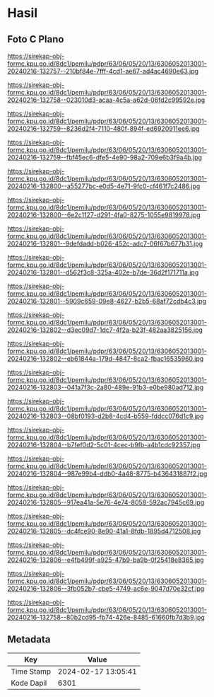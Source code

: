 # Hasil

## Foto C Plano

https://sirekap-obj-formc.kpu.go.id/8dc1/pemilu/pdpr/63/06/05/20/13/6306052013001-20240216-132757--210bf84e-7fff-4cd1-ae67-ad4ac4690e63.jpg

https://sirekap-obj-formc.kpu.go.id/8dc1/pemilu/pdpr/63/06/05/20/13/6306052013001-20240216-132758--023010d3-acaa-4c5a-a62d-06fd2c99592e.jpg

https://sirekap-obj-formc.kpu.go.id/8dc1/pemilu/pdpr/63/06/05/20/13/6306052013001-20240216-132759--8236d2f4-7110-480f-894f-ed6920911ee6.jpg

https://sirekap-obj-formc.kpu.go.id/8dc1/pemilu/pdpr/63/06/05/20/13/6306052013001-20240216-132759--fbf45ec6-dfe5-4e90-98a2-709e6b3f9a4b.jpg

https://sirekap-obj-formc.kpu.go.id/8dc1/pemilu/pdpr/63/06/05/20/13/6306052013001-20240216-132800--a55277bc-e0d5-4e71-9fc0-cf461f7c2486.jpg

https://sirekap-obj-formc.kpu.go.id/8dc1/pemilu/pdpr/63/06/05/20/13/6306052013001-20240216-132800--6e2c1127-d291-4fa0-8275-1055e9819978.jpg

https://sirekap-obj-formc.kpu.go.id/8dc1/pemilu/pdpr/63/06/05/20/13/6306052013001-20240216-132801--9defdadd-b026-452c-adc7-06f67b677b31.jpg

https://sirekap-obj-formc.kpu.go.id/8dc1/pemilu/pdpr/63/06/05/20/13/6306052013001-20240216-132801--d562f3c8-325a-402e-b7de-36d2f171711a.jpg

https://sirekap-obj-formc.kpu.go.id/8dc1/pemilu/pdpr/63/06/05/20/13/6306052013001-20240216-132801--5909c659-09e8-4627-b2b5-68af72cdb4c3.jpg

https://sirekap-obj-formc.kpu.go.id/8dc1/pemilu/pdpr/63/06/05/20/13/6306052013001-20240216-132802--d3ec09d7-1dc7-4f2a-b23f-482aa3825156.jpg

https://sirekap-obj-formc.kpu.go.id/8dc1/pemilu/pdpr/63/06/05/20/13/6306052013001-20240216-132802--eb61844a-179d-4847-8ca2-fbac16535960.jpg

https://sirekap-obj-formc.kpu.go.id/8dc1/pemilu/pdpr/63/06/05/20/13/6306052013001-20240216-132803--041a7f3c-2a80-489e-91b3-e0be980ad712.jpg

https://sirekap-obj-formc.kpu.go.id/8dc1/pemilu/pdpr/63/06/05/20/13/6306052013001-20240216-132803--08bf0193-d2b8-4cd4-b559-fddcc076d1c9.jpg

https://sirekap-obj-formc.kpu.go.id/8dc1/pemilu/pdpr/63/06/05/20/13/6306052013001-20240216-132804--b7fef0d2-5c01-4cec-b9fb-a4b1cdc92357.jpg

https://sirekap-obj-formc.kpu.go.id/8dc1/pemilu/pdpr/63/06/05/20/13/6306052013001-20240216-132804--987e99b4-ddb0-4a48-8775-b436431887f2.jpg

https://sirekap-obj-formc.kpu.go.id/8dc1/pemilu/pdpr/63/06/05/20/13/6306052013001-20240216-132805--917ea41a-5e76-4e74-8058-592ac7945c69.jpg

https://sirekap-obj-formc.kpu.go.id/8dc1/pemilu/pdpr/63/06/05/20/13/6306052013001-20240216-132805--dc4fce90-8e90-41a1-8fdb-1895d4712508.jpg

https://sirekap-obj-formc.kpu.go.id/8dc1/pemilu/pdpr/63/06/05/20/13/6306052013001-20240216-132806--e4fb499f-a925-47b9-ba9b-0f25418e8365.jpg

https://sirekap-obj-formc.kpu.go.id/8dc1/pemilu/pdpr/63/06/05/20/13/6306052013001-20240216-132806--3fb052b7-cbe5-4749-ac6e-9047d70e32cf.jpg

https://sirekap-obj-formc.kpu.go.id/8dc1/pemilu/pdpr/63/06/05/20/13/6306052013001-20240216-132758--80b2cd95-fb74-426e-8485-61660fb7d3b9.jpg


## Metadata

| Key        | Value               |
| ---------- | ------------------- |
| Time Stamp | 2024-02-17 13:05:41 |
| Kode Dapil | 6301                |



